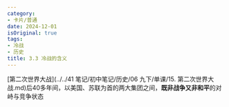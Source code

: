 ```yaml
---
category:
- 卡片/普通
date: 2024-12-01
isOriginal: true
tags:
- 冷战
- 历史
title: 3.3 冷战的含义
---
```


[第二次世界大战](../../41 笔记/初中笔记/历史/06 九下/单课/15. 第二次世界大战.md)后40多年间，以美国、苏联为首的两大集团之间，**既非战争又非和平**的对峙与竞争状态
